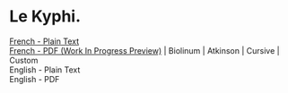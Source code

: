 # Le Kyphi.

[French - Plain Text](full-text-french.md)  
[French - PDF (Work In Progress Preview)](https://cdn.solaranamnesis.com/VictorLoret/kyphi/kyphi-loret-french-1887.pdf) | Biolinum | Atkinson | Cursive | Custom  
English - Plain Text  
English - PDF  
